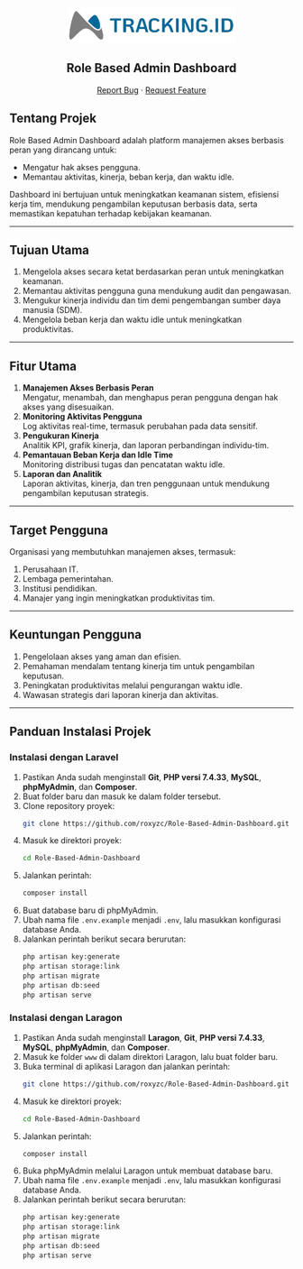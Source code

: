 <div align="center">
  <a href="https://tiket-id.vercel.app" target="_blank">
    <img src="/public/images/tracking.id.png" alt="Logo" width="300">
  </a>
  <h2 align="center"><strong>Role Based Admin Dashboard</strong></h2>
  <p align="center">
    <a href="https://github.com/roxyzc/Role-Based-Admin-Dashboard/issues">Report Bug</a>
    &middot;
    <a href="https://github.com/roxyzc/Role-Based-Admin-Dashboard/issues">Request Feature</a>
  </p>
</div>

## Tentang Projek
Role Based Admin Dashboard adalah platform manajemen akses berbasis peran yang dirancang untuk:
- Mengatur hak akses pengguna.
- Memantau aktivitas, kinerja, beban kerja, dan waktu idle.

Dashboard ini bertujuan untuk meningkatkan keamanan sistem, efisiensi kerja tim, mendukung pengambilan keputusan berbasis data, serta memastikan kepatuhan terhadap kebijakan keamanan.

---

## Tujuan Utama
1. Mengelola akses secara ketat berdasarkan peran untuk meningkatkan keamanan.
2. Memantau aktivitas pengguna guna mendukung audit dan pengawasan.
3. Mengukur kinerja individu dan tim demi pengembangan sumber daya manusia (SDM).
4. Mengelola beban kerja dan waktu idle untuk meningkatkan produktivitas.

---

## Fitur Utama
1. **Manajemen Akses Berbasis Peran**  
   Mengatur, menambah, dan menghapus peran pengguna dengan hak akses yang disesuaikan.
2. **Monitoring Aktivitas Pengguna**  
   Log aktivitas real-time, termasuk perubahan pada data sensitif.
3. **Pengukuran Kinerja**  
   Analitik KPI, grafik kinerja, dan laporan perbandingan individu-tim.
4. **Pemantauan Beban Kerja dan Idle Time**  
   Monitoring distribusi tugas dan pencatatan waktu idle.
5. **Laporan dan Analitik**  
   Laporan aktivitas, kinerja, dan tren penggunaan untuk mendukung pengambilan keputusan strategis.

---

## Target Pengguna
Organisasi yang membutuhkan manajemen akses, termasuk:
1. Perusahaan IT.
2. Lembaga pemerintahan.
3. Institusi pendidikan.
4. Manajer yang ingin meningkatkan produktivitas tim.

---

## Keuntungan Pengguna
1. Pengelolaan akses yang aman dan efisien.
2. Pemahaman mendalam tentang kinerja tim untuk pengambilan keputusan.
3. Peningkatan produktivitas melalui pengurangan waktu idle.
4. Wawasan strategis dari laporan kinerja dan aktivitas.

---

## Panduan Instalasi Projek

### Instalasi dengan Laravel
1. Pastikan Anda sudah menginstall **Git**, **PHP versi 7.4.33**, **MySQL**, **phpMyAdmin**, dan **Composer**.
2. Buat folder baru dan masuk ke dalam folder tersebut.
3. Clone repository proyek:
   ```bash
   git clone https://github.com/roxyzc/Role-Based-Admin-Dashboard.git
   ```
4. Masuk ke direktori proyek:
   ```bash
   cd Role-Based-Admin-Dashboard
   ```
5. Jalankan perintah:
   ```bash
   composer install
   ```
6. Buat database baru di phpMyAdmin.
7. Ubah nama file `.env.example` menjadi `.env`, lalu masukkan konfigurasi database Anda.
8. Jalankan perintah berikut secara berurutan:
   ```bash
   php artisan key:generate
   php artisan storage:link
   php artisan migrate
   php artisan db:seed
   php artisan serve
   ```

### Instalasi dengan Laragon
1. Pastikan Anda sudah menginstall **Laragon**, **Git**, **PHP versi 7.4.33**, **MySQL**, **phpMyAdmin**, dan **Composer**.
2. Masuk ke folder `www` di dalam direktori Laragon, lalu buat folder baru.
3. Buka terminal di aplikasi Laragon dan jalankan perintah:
   ```bash
   git clone https://github.com/roxyzc/Role-Based-Admin-Dashboard.git
   ```
4. Masuk ke direktori proyek:
   ```bash
   cd Role-Based-Admin-Dashboard
   ```
5. Jalankan perintah:
   ```bash
   composer install
   ```
6. Buka phpMyAdmin melalui Laragon untuk membuat database baru.
7. Ubah nama file `.env.example` menjadi `.env`, lalu masukkan konfigurasi database Anda.
8. Jalankan perintah berikut secara berurutan:
   ```bash
   php artisan key:generate
   php artisan storage:link
   php artisan migrate
   php artisan db:seed
   php artisan serve
